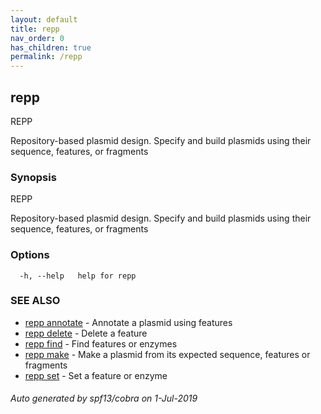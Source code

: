 ```yaml
---
layout: default
title: repp
nav_order: 0
has_children: true
permalink: /repp
---
```

## repp

REPP
	
Repository-based plasmid design. Specify and build plasmids using
their sequence, features, or fragments

### Synopsis

REPP
	
Repository-based plasmid design. Specify and build plasmids using
their sequence, features, or fragments

### Options

```
  -h, --help   help for repp
```

### SEE ALSO

* [repp annotate](repp_annotate)	 - Annotate a plasmid using features
* [repp delete](repp_delete)	 - Delete a feature
* [repp find](repp_find)	 - Find features or enzymes
* [repp make](repp_make)	 - Make a plasmid from its expected sequence, features or fragments
* [repp set](repp_set)	 - Set a feature or enzyme

###### Auto generated by spf13/cobra on 1-Jul-2019
